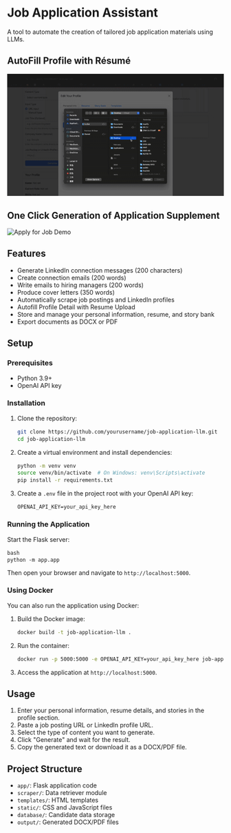 # Job Application Assistant

A tool to automate the creation of tailored job application materials using LLMs.

## AutoFill Profile with Résumé
![Edit Profile Demo](https://raw.githubusercontent.com/kerryzl77/Applify-Agent/main/videos/Applify-DemoV21-ezgif.com-video-to-gif-converter.gif)

## One Click Generation of Application Supplement
![Apply for Job Demo](https://raw.githubusercontent.com/kerryzl77/Applify-Agent/main/videos/Applify-DemoV21-ezgif.com-video-to-gif-converter%20(1).gif)

## Features

- Generate LinkedIn connection messages (200 characters)
- Create connection emails (200 words)
- Write emails to hiring managers (200 words)
- Produce cover letters (350 words)
- Automatically scrape job postings and LinkedIn profiles
- Autofill Profile Detail with Resume Upload
- Store and manage your personal information, resume, and story bank
- Export documents as DOCX or PDF

## Setup

### Prerequisites

- Python 3.9+
- OpenAI API key

### Installation

1. Clone the repository:
   ```bash
   git clone https://github.com/yourusername/job-application-llm.git
   cd job-application-llm
   ```

2. Create a virtual environment and install dependencies:
   ```bash
   python -m venv venv
   source venv/bin/activate  # On Windows: venv\Scripts\activate
   pip install -r requirements.txt
   ```

3. Create a `.env` file in the project root with your OpenAI API key:
   ```
   OPENAI_API_KEY=your_api_key_here
   ```

### Running the Application

Start the Flask server:
   ```
   bash
   python -m app.app
   ```

Then open your browser and navigate to `http://localhost:5000`.

### Using Docker

You can also run the application using Docker:

1. Build the Docker image:
   ```bash
   docker build -t job-application-llm .
   ```

2. Run the container:
   ```bash
   docker run -p 5000:5000 -e OPENAI_API_KEY=your_api_key_here job-application-llm
   ```

3. Access the application at `http://localhost:5000`.

## Usage

1. Enter your personal information, resume details, and stories in the profile section.
2. Paste a job posting URL or LinkedIn profile URL.
3. Select the type of content you want to generate.
4. Click "Generate" and wait for the result.
5. Copy the generated text or download it as a DOCX/PDF file.

## Project Structure

- `app/`: Flask application code
- `scraper/`: Data retriever module
- `templates/`: HTML templates
- `static/`: CSS and JavaScript files
- `database/`: Candidate data storage
- `output/`: Generated DOCX/PDF files
